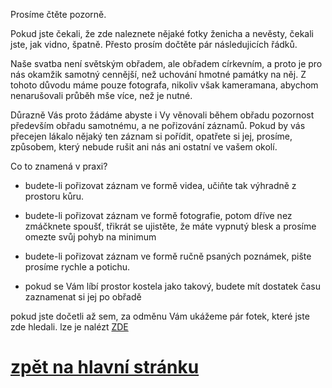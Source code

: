 Prosíme čtěte pozorně.

Pokud jste čekali, že zde naleznete nějaké fotky ženicha a nevěsty,
čekali jste, jak vidno, špatně. Přesto prosím dočtěte pár následujicích řádků.

Naše svatba není světským obřadem, ale obřadem církevním, a proto
je pro nás okamžik samotný cennější, než uchování hmotné památky na něj.
Z tohoto důvodu máme pouze fotografa, nikoliv však kameramana, abychom nenarušovali
průběh mše více, než je nutné.

Důrazně Vás proto žádáme abyste i Vy věnovali během obřadu pozornost
především obřadu samotnému, a ne pořizování záznamů. Pokud by vás přecejen
lákalo nějaký ten záznam si pořídit, opatřete si jej, prosíme, způsobem,
který nebude rušit ani nás ani ostatní ve vašem okolí.

Co to znamená v praxi?


 * budete-li pořizovat záznam ve formě videa, učiňte tak výhradně z prostoru kůru.

 * budete-li pořizovat záznam ve formě fotografie, potom dříve nez zmáčknete spoušť,
 třikrát se ujistěte, že máte vypnutý blesk a prosíme omezte svůj pohyb na minimum

 * budete-li pořizovat záznam ve formě ručně psaných poznámek, pište prosíme rychle a potichu.

 * pokud se Vám líbí prostor kostela jako takový,
 budete mít dostatek času zaznamenat si jej po obřadě

pokud jste dočetli až sem, za odměnu Vám ukážeme pár fotek, které jste zde hledali.
lze je nalézt [ZDE](./galery/All.md)

# [zpět na hlavní stránku](./IntroPage.md)